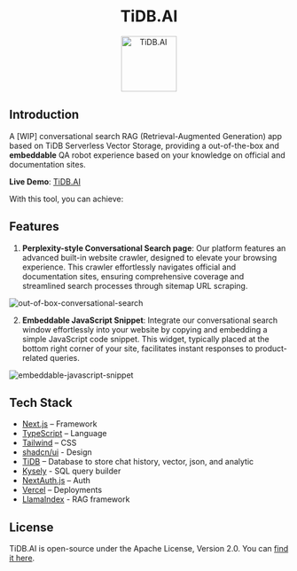 <div align="center">
<h1>TiDB.AI</h1>
  <a href='https://tidb.cloud/?utm_source=github&utm_medium=tidb.ai'>
    <img src="https://raw.githubusercontent.com/pingcap/tidb.ai/main/www/public/nextra/icon-dark.svg" alt="TiDB.AI" width =100 height=100></img>
  </a>
</div>

## Introduction
A [WIP] conversational search RAG (Retrieval-Augmented Generation) app based on TiDB Serverless Vector Storage, providing a out-of-the-box and **embeddable** QA robot experience based on your knowledge on official and documentation sites.

**Live Demo**: [TiDB.AI](https://tidb.cloud/?utm_source=github&utm_medium=tidb.ai)

With this tool, you can achieve:

## Features
1. **Perplexity-style Conversational Search page**: Our platform features an advanced built-in website crawler, designed to elevate your browsing experience. This crawler effortlessly navigates official and documentation sites, ensuring comprehensive coverage and streamlined search processes through sitemap URL scraping.


![out-of-box-conversational-search](https://github.com/pingcap/tidb.ai/assets/1237528/0784e26e-8392-4bbe-bda1-6a680b12a805 "Image Title")

2. **Embeddable JavaScript Snippet**: Integrate our conversational search window effortlessly into your website by copying and embedding a simple JavaScript code snippet. This widget, typically placed at the bottom right corner of your site, facilitates instant responses to product-related queries.

![embeddable-javascript-snippet](https://github.com/pingcap/tidb.ai/assets/1237528/5a445231-a27a-4ae6-8287-a4f8cf7b64d0 "Image Title")


## Tech Stack
- [Next.js](https://nextjs.org/) – Framework
- [TypeScript](https://www.typescriptlang.org/) – Language
- [Tailwind](https://tailwindcss.com/) – CSS
- [shadcn/ui](https://ui.shadcn.com/) - Design
- [TiDB](https://tidb.cloud/) – Database to store chat history, vector, json, and analytic
- [Kysely](https://kysely.dev/) - SQL query builder
- [NextAuth.js](https://next-auth.js.org/) – Auth
- [Vercel](https://vercel.com/) – Deployments
- [LlamaIndex](https://www.llamaindex.ai/) - RAG framework


## License
TiDB.AI is open-source under the Apache License, Version 2.0. You can [find it here](/LICENSE.txt).
